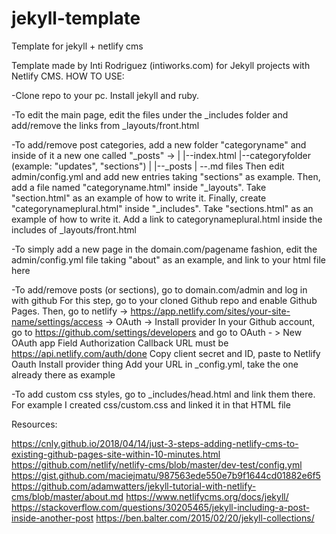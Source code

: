 # jekyll-template
Template for jekyll + netlify cms

Template made by Inti Rodriguez (intiworks.com) for Jekyll projects with Netlify CMS.
HOW TO USE:

-Clone repo to your pc. Install jekyll and ruby.

-To edit the main page, edit the files under the _includes folder and add/remove the links from _layouts/front.html

-To add/remove post categories, add a new folder "categoryname" and inside of it a new one called "_posts" -> 
   |
   |--index.html
   |--categoryfolder (example: "updates", "sections")
      |
      |--_posts
         |
         --.md files
  Then edit admin/config.yml and add new entries taking "sections" as example.
  Then, add a file named "categoryname.html" inside "_layouts". Take "section.html" as an example of how to write it.
  Finally, create "categorynameplural.html" inside "_includes". Take "sections.html" as an example of how to write it.
  Add a link to categorynameplural.html inside the includes of _layouts/front.html
  
-To simply add a new page in the domain.com/pagename fashion, edit the admin/config.yml file taking "about" as an example, and link to your html file here

-To add/remove posts (or sections), go to domain.com/admin and log in with github
   For this step, go to your cloned Github repo and enable Github Pages. 
   Then, go to netlify -> https://app.netlify.com/sites/your-site-name/settings/access -> OAuth -> Install provider
   In your Github account, go to https://github.com/settings/developers and go to OAuth - > New OAuth app
   Field Authorization Callback URL must be https://api.netlify.com/auth/done
   Copy client secret and ID, paste to Netlify Oauth Install provider thing
   Add your URL in _config.yml, take the one already there as example
   
-To add custom css styles, go to _includes/head.html and link them there. For example I created css/custom.css and linked it in that HTML file

Resources:

https://cnly.github.io/2018/04/14/just-3-steps-adding-netlify-cms-to-existing-github-pages-site-within-10-minutes.html
https://github.com/netlify/netlify-cms/blob/master/dev-test/config.yml
https://gist.github.com/maciejmatu/987563ede550e7b9f1644cd01882e6f5
https://github.com/adamwatters/jekyll-tutorial-with-netlify-cms/blob/master/about.md
https://www.netlifycms.org/docs/jekyll/
https://stackoverflow.com/questions/30205465/jekyll-including-a-post-inside-another-post
https://ben.balter.com/2015/02/20/jekyll-collections/
      
